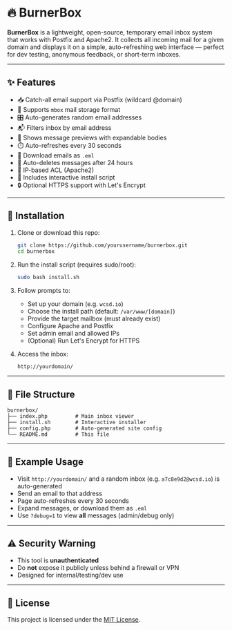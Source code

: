 # 🔥 BurnerBox

**BurnerBox** is a lightweight, open-source, temporary email inbox system that works with Postfix and Apache2. It collects all incoming mail for a given domain and displays it on a simple, auto-refreshing web interface — perfect for dev testing, anonymous feedback, or short-term inboxes.

---

## ✨ Features

- 📥 Catch-all email support via Postfix (wildcard @domain)
- 📂 Supports `mbox` mail storage format
- 🎛️ Auto-generates random email addresses
- 📬 Filters inbox by email address
- 👀 Shows message previews with expandable bodies
- ⏱️ Auto-refreshes every 30 seconds
- 📄 Download emails as `.eml`
- 🧹 Auto-deletes messages after 24 hours
- 🔐 IP-based ACL (Apache2)
- 📜 Includes interactive install script
- 🔒 Optional HTTPS support with Let's Encrypt

---

## 🚀 Installation

1. Clone or download this repo:
   ```bash
   git clone https://github.com/yourusername/burnerbox.git
   cd burnerbox
   ```

2. Run the install script (requires sudo/root):
   ```bash
   sudo bash install.sh
   ```

3. Follow prompts to:
   - Set up your domain (e.g. `wcsd.io`)
   - Choose the install path (default: `/var/www/[domain]`)
   - Provide the target mailbox (must already exist)
   - Configure Apache and Postfix
   - Set admin email and allowed IPs
   - (Optional) Run Let's Encrypt for HTTPS

4. Access the inbox:
   ```
   http://yourdomain/
   ```

---

## 📁 File Structure

```
burnerbox/
├── index.php         # Main inbox viewer
├── install.sh        # Interactive installer
├── config.php        # Auto-generated site config
└── README.md         # This file
```

---

## 🧪 Example Usage

- Visit `http://yourdomain/` and a random inbox (e.g. `a7c8e9d2@wcsd.io`) is auto-generated
- Send an email to that address
- Page auto-refreshes every 30 seconds
- Expand messages, or download them as `.eml`
- Use `?debug=1` to view **all** messages (admin/debug only)

---

## ⚠️ Security Warning

- This tool is **unauthenticated**
- Do **not** expose it publicly unless behind a firewall or VPN
- Designed for internal/testing/dev use

---

## 📜 License

This project is licensed under the [MIT License](LICENSE).
